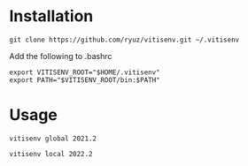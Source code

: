 

# Installation

```
git clone https://github.com/ryuz/vitisenv.git ~/.vitisenv
```

Add the following to .bashrc

```
export VITISENV_ROOT="$HOME/.vitisenv"
export PATH="$VITISENV_ROOT/bin:$PATH"
```


# Usage

```
vitisenv global 2021.2
```

```
vitisenv local 2022.2
```

